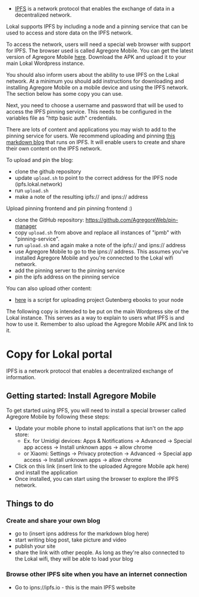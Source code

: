* [IPFS](https://ipfs.io) is a network protocol that enables the exchange of data in a decentralized network.

Lokal supports IPFS by including a node and a pinning service that can be used to access and store data on the IPFS network.

To access the network, users will need a special web browser with support for IPFS. The browser used is called Agregore Mobile. You can get the latest version of Agregore Mobile [here](https://github.com/AgregoreWeb/agregore-mobile/releases). Download the APK and upload it to your main Lokal Wordpress instance.

You should also inform users about the ability to use IPFS on the Lokal network. At a minimum you should add instructions for downloading and installing Agregore Mobile on a mobile device and using the IPFS network. The section below has some copy you can use.


Next, you need to choose a username and password that will be used to access the IPFS pinning service. This needs to be configured in the variables file as "http basic auth" credentials.

There are lots of content and applications you may wish to add to the pinning service for users. We recommend uploading and pinning [this markdown blog](https://github.com/AgregoreWeb/markdown-blog) that runs on IPFS. It will enable users to create and share their own content on the IPFS network.

To upload and pin the blog:

- clone the github repository
- update `upload.sh` to point to the correct address for the IPFS node (ipfs.lokal.network)
- run `upload.sh`
- make a note of the resulting ipfs:// and ipns:// address

Upload pinning frontend and pin pinning frontend :)
- clone the GitHub repository: https://github.com/AgregoreWeb/pin-manager
- copy `upload.sh` from above and replace all instances of "ipmb" with "pinning-service".
- run `upload.sh` and again make a note of the ipfs:// and ipns:// address
- use Agregore Mobile to go to the ipns:// address. This assumes you've installed Agregore Mobile and you're connected to the Lokal wifi network.
- add the pinning server to the pinning service
- pin the ipfs address on the pinning service

You can also upload other content:
- [here](https://github.com/ipfs-shipyard/gutenberg-to-ipfs) is a script for uploading project Gutenberg ebooks to your node

The following copy is intended to be put on the main Wordpress site of the Lokal instance. This serves as a way to explain to users what IPFS is and how to use it. Remember to also upload the Agregore Mobile APK and link to it.


# Copy for Lokal portal

IPFS is a network protocol that enables a decentralized exchange of information.

## Getting started: Install Agregore Mobile

To get started using IPFS, you will need to install a special browser called Agregore Mobile by following these steps:
- Update your mobile phone to install applications that isn't on the app store: 
    - Ex. for Umidigi devices: Apps & Notifications -> Advanced -> Special app access -> Install unknown apps -> allow chrome
    - or Xiaomi: Settings -> Privacy protection -> Advanced -> Special app access -> Install unknown apps -> allow chrome
- Click on this link (insert link to the uploaded Agregore Mobile apk here) and install the application
- Once installed, you can start using the browser to explore the IPFS network.

## Things to do

### Create and share your own blog

- go to (insert ipns address for the markdown blog here)
- start writing blog post, take picture and video
- publish your site
- share the link with other people. As long as they're also connected to the Lokal wifi, they will be able to load your blog

### Browse other IPFS site when you have an internet connection

- Go to ipns://ipfs.io - this is the main IPFS website
